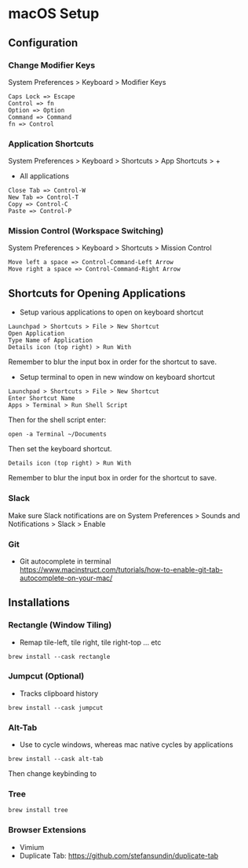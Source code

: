 # macOS Setup


## Configuration

### Change Modifier Keys

System Preferences > Keyboard > Modifier Keys

```
Caps Lock => Escape
Control => fn
Option => Option
Command => Command
fn => Control
```


### Application Shortcuts

System Preferences > Keyboard > Shortcuts > App Shortcuts > +


- All applications
```
Close Tab => Control-W
New Tab => Control-T
Copy => Control-C
Paste => Control-P
```

### Mission Control (Workspace Switching)

System Preferences > Keyboard > Shortcuts > Mission Control

```
Move left a space => Control-Command-Left Arrow
Move right a space => Control-Command-Right Arrow
```

## Shortcuts for Opening Applications


- Setup various applications to open on keyboard shortcut

```
Launchpad > Shortcuts > File > New Shortcut
Open Application
Type Name of Application
Details icon (top right) > Run With
```
Remember to blur the input box in order for the shortcut to save.


- Setup terminal to open in new window on keyboard shortcut

```
Launchpad > Shortcuts > File > New Shortcut
Enter Shortcut Name
Apps > Terminal > Run Shell Script
```

Then for the shell script enter:

```
open -a Terminal ~/Documents
```

Then set the keyboard shortcut. 

```
Details icon (top right) > Run With
```
Remember to blur the input box in order for the shortcut to save.


### Slack

Make sure Slack notifications are on
System Preferences > Sounds and Notifications > Slack > Enable


### Git

- Git autocomplete in terminal
https://www.macinstruct.com/tutorials/how-to-enable-git-tab-autocomplete-on-your-mac/


## Installations

### Rectangle (Window Tiling) 
- Remap tile-left, tile right, tile right-top ... etc

```
brew install --cask rectangle
```

### Jumpcut (Optional)

- Tracks clipboard history

```
brew install --cask jumpcut
```

### Alt-Tab
- Use <alt-tab> to cycle windows, whereas mac native cycles by applications
```
brew install --cask alt-tab
```
Then change keybinding to <alt-tab>


### Tree
```
brew install tree
```


### Browser Extensions


- Vimium
- Duplicate Tab: https://github.com/stefansundin/duplicate-tab
